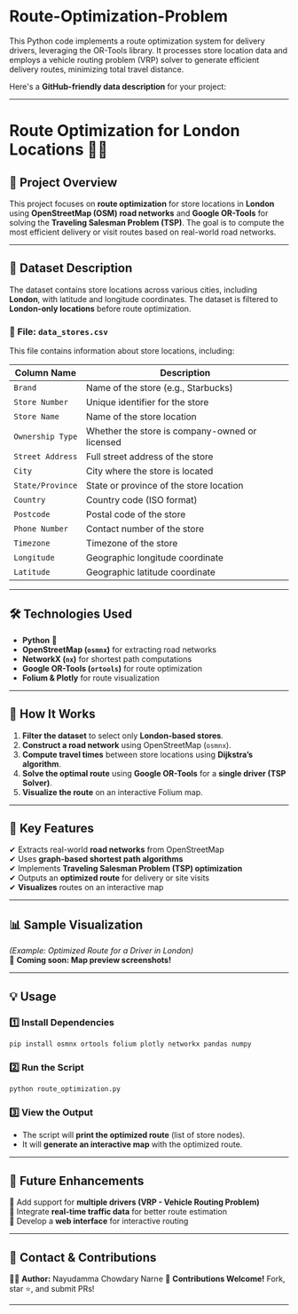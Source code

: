 # Route-Optimization-Problem
This Python code implements a route optimization system for delivery drivers, leveraging the OR-Tools library. It processes store location data and employs a vehicle routing problem (VRP) solver to generate efficient delivery routes, minimizing total travel distance.

Here's a **GitHub-friendly data description** for your project:  

---

# **Route Optimization for London Locations 🚗📍**  

## **📌 Project Overview**  
This project focuses on **route optimization** for store locations in **London** using **OpenStreetMap (OSM) road networks** and **Google OR-Tools** for solving the **Traveling Salesman Problem (TSP)**. The goal is to compute the most efficient delivery or visit routes based on real-world road networks.  

---

## **📂 Dataset Description**  

The dataset contains store locations across various cities, including **London**, with latitude and longitude coordinates. The dataset is filtered to **London-only locations** before route optimization.  

### **📝 File: `data_stores.csv`**  
This file contains information about store locations, including:  

| Column Name        | Description |
|-------------------|-------------|
| `Brand`          | Name of the store (e.g., Starbucks) |
| `Store Number`   | Unique identifier for the store |
| `Store Name`     | Name of the store location |
| `Ownership Type` | Whether the store is company-owned or licensed |
| `Street Address` | Full street address of the store |
| `City`           | City where the store is located |
| `State/Province` | State or province of the store location |
| `Country`        | Country code (ISO format) |
| `Postcode`       | Postal code of the store |
| `Phone Number`   | Contact number of the store |
| `Timezone`       | Timezone of the store |
| `Longitude`      | Geographic longitude coordinate |
| `Latitude`       | Geographic latitude coordinate |

---

## **🛠 Technologies Used**  
- **Python** 🐍  
- **OpenStreetMap (`osmnx`)** for extracting road networks  
- **NetworkX (`nx`)** for shortest path computations  
- **Google OR-Tools (`ortools`)** for route optimization  
- **Folium & Plotly** for route visualization  

---

## **🚀 How It Works**  
1. **Filter the dataset** to select only **London-based stores**.  
2. **Construct a road network** using OpenStreetMap (`osmnx`).  
3. **Compute travel times** between store locations using **Dijkstra’s algorithm**.  
4. **Solve the optimal route** using **Google OR-Tools** for a **single driver (TSP Solver)**.  
5. **Visualize the route** on an interactive Folium map.  

---

## **📍 Key Features**  
✔ Extracts real-world **road networks** from OpenStreetMap  
✔ Uses **graph-based shortest path algorithms**  
✔ Implements **Traveling Salesman Problem (TSP) optimization**  
✔ Outputs an **optimized route** for delivery or site visits  
✔ **Visualizes** routes on an interactive map  

---

## **📊 Sample Visualization**
_(Example: Optimized Route for a Driver in London)_  
🚀 **Coming soon: Map preview screenshots!**  

---

## **💡 Usage**
### **1️⃣ Install Dependencies**
```bash
pip install osmnx ortools folium plotly networkx pandas numpy
```

### **2️⃣ Run the Script**
```bash
python route_optimization.py
```

### **3️⃣ View the Output**
- The script will **print the optimized route** (list of store nodes).  
- It will **generate an interactive map** with the optimized route.  

---

## **👀 Future Enhancements**  
🔹 Add support for **multiple drivers (VRP - Vehicle Routing Problem)**  
🔹 Integrate **real-time traffic data** for better route estimation  
🔹 Develop a **web interface** for interactive routing  

---

## **📧 Contact & Contributions**  
👩‍💻 **Author:** Nayudamma Chowdary Narne 
🤝 **Contributions Welcome!** Fork, star ⭐, and submit PRs!  

---
